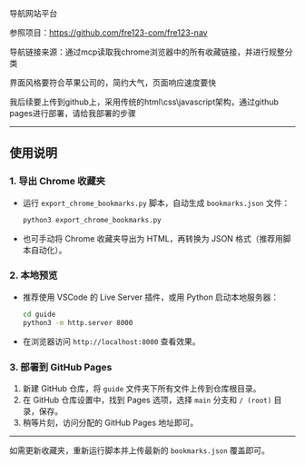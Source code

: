 导航网站平台

参照项目：https://github.com/fre123-com/fre123-nav

导航链接来源：通过mcp读取我chrome浏览器中的所有收藏链接，并进行规整分类

界面风格要符合苹果公司的，简约大气，页面响应速度要快

我后续要上传到github上，采用传统的html\css\javascript架构，通过github pages进行部署，请给我部署的步骤

---

## 使用说明

### 1. 导出 Chrome 收藏夹

- 运行 `export_chrome_bookmarks.py` 脚本，自动生成 `bookmarks.json` 文件：
  ```bash
  python3 export_chrome_bookmarks.py
  ```
- 也可手动将 Chrome 收藏夹导出为 HTML，再转换为 JSON 格式（推荐用脚本自动化）。

### 2. 本地预览

- 推荐使用 VSCode 的 Live Server 插件，或用 Python 启动本地服务器：
  ```bash
  cd guide
  python3 -m http.server 8000
  ```
- 在浏览器访问 `http://localhost:8000` 查看效果。

### 3. 部署到 GitHub Pages

1. 新建 GitHub 仓库，将 `guide` 文件夹下所有文件上传到仓库根目录。
2. 在 GitHub 仓库设置中，找到 Pages 选项，选择 `main` 分支和 `/ (root)` 目录，保存。
3. 稍等片刻，访问分配的 GitHub Pages 地址即可。

---

如需更新收藏夹，重新运行脚本并上传最新的 `bookmarks.json` 覆盖即可。